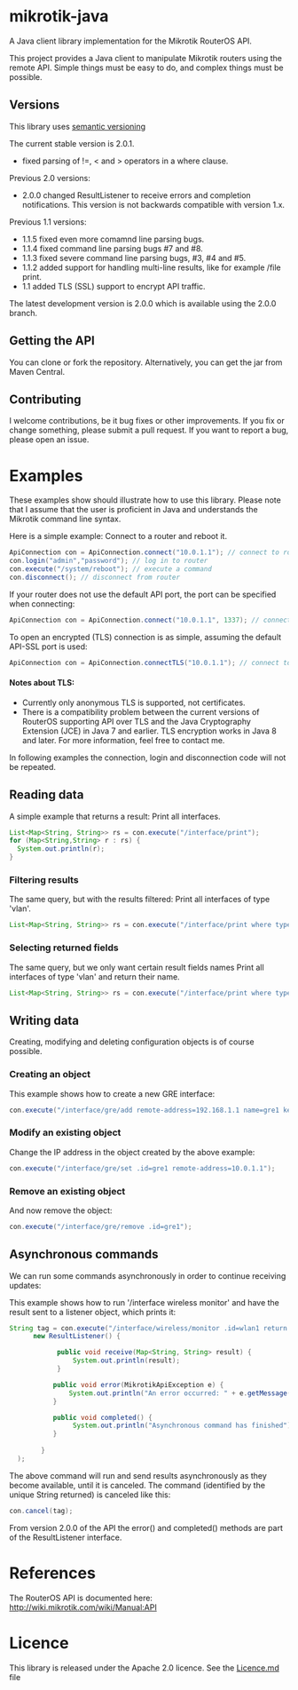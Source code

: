 mikrotik-java
=============

A Java client library implementation for the Mikrotik RouterOS API. 

This project provides a Java client to manipulate Mikrotik routers using the remote API. Simple things must be easy to do, and complex things must be possible.

Versions
--------

This library uses [semantic versioning](http://semver.org/)

The current stable version is 2.0.1. 

* fixed parsing of !=, < and > operators in a where clause. 

Previous 2.0 versions:

* 2.0.0 changed ResultListener to receive errors and completion notifications. This version is not backwards compatible with version 1.x. 

Previous 1.1 versions:

* 1.1.5 fixed even more comamnd line parsing bugs.
* 1.1.4 fixed command line parsing bugs #7 and #8.
* 1.1.3 fixed severe command line parsing bugs, #3, #4 and #5.
* 1.1.2 added support for handling multi-line results, like for example /file print. 
* 1.1 added TLS (SSL) support to encrypt API traffic. 

The latest development version is 2.0.0 which is available using the 2.0.0 branch. 


Getting the API
---------------

You can clone or fork the repository. Alternatively, you can get the jar from Maven Central.

Contributing
------------

I welcome contributions, be it bug fixes or other improvements. If you fix or change something, please submit a pull request. If you want to report a bug, please open an issue. 


Examples
========
These examples show should illustrate how to use this library. Please note that I assume that the user is proficient in Java and understands the Mikrotik command line syntax.

Here is a simple example: Connect to a router and reboot it. 

```java
ApiConnection con = ApiConnection.connect("10.0.1.1"); // connect to router
con.login("admin","password"); // log in to router
con.execute("/system/reboot"); // execute a command
con.disconnect(); // disconnect from router
```
If your router does not use the default API port, the port can be specified when connecting: 

```java 
ApiConnection con = ApiConnection.connect("10.0.1.1", 1337); // connect to router on port 1337
```

To open an encrypted (TLS) connection is as simple, assuming the default API-SSL port is used:

```java
ApiConnection con = ApiConnection.connectTLS("10.0.1.1"); // connect to router using TLS
```

#### Notes about TLS: 
* Currently only anonymous TLS is supported, not certificates. 
* There is a compatibility problem between the current versions of RouterOS supporting API over TLS and the Java Cryptography Extension (JCE) in Java 7 and earlier. TLS encryption works in Java 8 and later. For more information, feel free to contact me. 



In following examples the connection, login and disconnection code will not be repeated. 

Reading data 
------------

A simple example that returns a result: Print all interfaces.


```java
List<Map<String, String>> rs = con.execute("/interface/print");
for (Map<String,String> r : rs) {
  System.out.println(r);
}
```

### Filtering results

The same query, but with the results filtered: Print all interfaces of type 'vlan'.

```java
List<Map<String, String>> rs = con.execute("/interface/print where type=vlan");
```

### Selecting returned fields

The same query, but we only want certain result fields names Print all interfaces of type 'vlan' and return their name.

```java
List<Map<String, String>> rs = con.execute("/interface/print where type=vlan return name");
```

Writing data 
------------

Creating, modifying and deleting configuration objects is of course possible.

### Creating an object 

This example shows how to create a new GRE interface: 

```java
con.execute("/interface/gre/add remote-address=192.168.1.1 name=gre1 keepalive=10");
```

### Modify an existing object

Change the IP address in the object created by the above example:

```java
con.execute("/interface/gre/set .id=gre1 remote-address=10.0.1.1"); 
```

### Remove an existing object

And now remove the object:

```java
con.execute("/interface/gre/remove .id=gre1"); 
```

Asynchronous commands
---------------------

We can run some commands asynchronously in order to continue receiving updates:

This example shows how to run '/interface wireless monitor' and have the result sent to a listener object, which prints it:

```java
String tag = con.execute("/interface/wireless/monitor .id=wlan1 return signal-to-noise", 
      new ResultListener() {

            public void receive(Map<String, String> result) {
                System.out.println(result);
            }

           public void error(MikrotikApiException e) {
               System.out.println("An error occurred: " + e.getMessage());
           }

           public void completed() {
                System.out.println("Asynchronous command has finished"); 
           }
            
        }
  );
```

The above command will run and send results asynchronously as they become available, until it is canceled. The command (identified by the unique String returned) is canceled like this:

```java
con.cancel(tag);
```

From version 2.0.0 of the API the error() and completed() methods are part of the ResultListener interface. 

References
==========

The RouterOS API is documented here: http://wiki.mikrotik.com/wiki/Manual:API

Licence
=======

This library is released under the Apache 2.0 licence. See the [Licence.md](Licence.md) file

